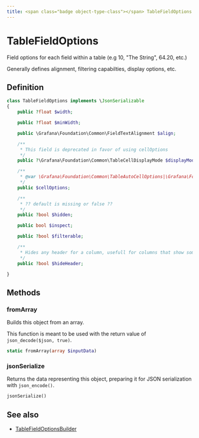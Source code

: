 ```yaml
---
title: <span class="badge object-type-class"></span> TableFieldOptions
---
```

# <span class="badge object-type-class"></span> TableFieldOptions

Field options for each field within a table (e.g 10, "The String", 64.20, etc.)

Generally defines alignment, filtering capabilties, display options, etc.

## Definition

```php
class TableFieldOptions implements \JsonSerializable
{
    public ?float $width;

    public ?float $minWidth;

    public \Grafana\Foundation\Common\FieldTextAlignment $align;

    /**
     * This field is deprecated in favor of using cellOptions
     */
    public ?\Grafana\Foundation\Common\TableCellDisplayMode $displayMode;

    /**
     * @var \Grafana\Foundation\Common\TableAutoCellOptions|\Grafana\Foundation\Common\TableSparklineCellOptions|\Grafana\Foundation\Common\TableBarGaugeCellOptions|\Grafana\Foundation\Common\TableColoredBackgroundCellOptions|\Grafana\Foundation\Common\TableColorTextCellOptions|\Grafana\Foundation\Common\TableImageCellOptions|\Grafana\Foundation\Common\TableJsonViewCellOptions
     */
    public $cellOptions;

    /**
     * ?? default is missing or false ??
     */
    public ?bool $hidden;

    public bool $inspect;

    public ?bool $filterable;

    /**
     * Hides any header for a column, usefull for columns that show some static content or buttons.
     */
    public ?bool $hideHeader;

}
```
## Methods

### <span class="badge object-method"></span> fromArray

Builds this object from an array.

This function is meant to be used with the return value of `json_decode($json, true)`.

```php
static fromArray(array $inputData)
```

### <span class="badge object-method"></span> jsonSerialize

Returns the data representing this object, preparing it for JSON serialization with `json_encode()`.

```php
jsonSerialize()
```

## See also

 * <span class="badge builder"></span> [TableFieldOptionsBuilder](./builder-TableFieldOptionsBuilder.md)

